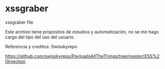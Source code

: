 # xssgraber
xssgraber file

Este archivo tiene propósitos de estudios y automatización, no se me hago cargo del tipo del uso del usuario.


Referencia y creditos:  Swisskyrepo

https://github.com/swisskyrepo/PayloadsAllTheThings/tree/master/XSS%20Injection
